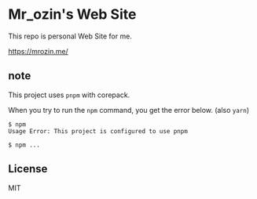 # Mr_ozin's Web Site

This repo is personal Web Site for me.

https://mrozin.me/

## note

This project uses `pnpm` with corepack.

When you try to run the `npm` command, you get the error below. (also `yarn`)

```shell
$ npm
Usage Error: This project is configured to use pnpm

$ npm ...
```

## License

MIT
